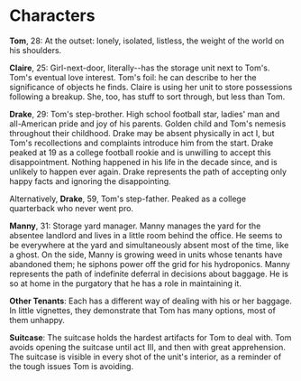 Characters
==========
**Tom**, 28: At the outset: lonely, isolated, listless, the weight of the world on his shoulders.

**Claire**, 25: Girl-next-door, literally--has the storage unit next to Tom's.
Tom's eventual love interest.
Tom's foil: he can describe to her the significance of objects he finds.
Claire is using her unit to store possessions following a breakup.
She, too, has stuff to sort through, but less than Tom.

**Drake**, 29: Tom's step-brother.
High school football star, ladies' man and all-American pride and joy of his parents.
Golden child and Tom's nemesis throughout their childhood.
Drake may be absent physically in act I, but Tom's recollections and complaints introduce him from the start.
Drake peaked at 19 as a college football rookie and is unwilling to accept this disappointment.
Nothing happened in his life in the decade since, and is unlikely to happen ever again.
Drake represents the path of accepting only happy facts and ignoring the disappointing.

Alternatively, **Drake**, 59, Tom's step-father.
Peaked as a college quarterback who never went pro.

**Manny**, 31: Storage yard manager.
Manny manages the yard for the absentee landlord and lives in a little room behind the office.
He seems to be everywhere at the yard and simultaneously absent most of the time, like a ghost.
On the side, Manny is growing weed in units whose tenants have abandoned them; he siphons power off the grid for his hydroponics.
Manny represents the path of indefinite deferral in decisions about baggage.
He is so at home in the purgatory that he has a role in maintaining it.

**Other Tenants**: Each has a different way of dealing with his or her baggage.
In little vignettes, they demonstrate that Tom has many options, most of them unhappy.

**Suitcase**: The suitcase holds the hardest artifacts for Tom to deal with.
Tom avoids opening the suitcase until act III, and then with great apprehension.
The suitcase is visible in every shot of the unit's interior, as a reminder of the tough issues Tom is avoiding.

